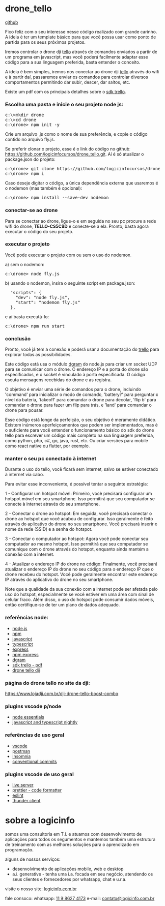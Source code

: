 # drone_tello
[github](https://github.com/logicinfocursos/drone_tello.git)

Fico feliz com o seu interesse nesse código realizado com grande carinho. A ideia é ter um template básico para que você possa usar como ponto de partida para os seus próximos projetos.

Iremos controlar o drone dji [tello](https://www.lojadji.com.br/dji-drone-tello-boost-combo) através de comandos enviados a partir de um programa em javascript, mas você poderá facilmente adaptar esse código para a sua linguagem preferida, basta entender o conceito.

A ideia é bem simples, iremos nos conectar ao drone dji [tello](https://www.lojadji.com.br/dji-drone-tello-boost-combo) através do wifi e à partir daí, passaremos enviar os comandos para controlar diversos comportamentos permitindo dar subir, descer, dar saltos, etc.

Existe um pdf com os principais detalhes sobre o [sdk trello](https://dl-cdn.ryzerobotics.com/downloads/Tello/Tello%20SDK%202.0%20User%20Guide.pdf).

### Escolha uma pasta e inicie o seu projeto node js:
<pre>
c:\>mkdir drone
c:\>cd drone
c:\drone> npm init -y
</pre>

Crie um arquivo .js como o nome de sua preferência, e copie o código contido no arquivo fly.js.

Se preferir clonar o projeto, esse é o link do código no github: https://github.com/logicinfocursos/drone_tello.git. Aí é só atualizar o package.json do projeto:

<pre>
c:\drone> git clone https://github.com/logicinfocursos/drone_tello.git
c:\drone> npm i
</pre>

Caso deseje digitar o código, a única dependência externa que usaremos é o nodemon (mas também é opcional):
<pre>
c:\drone> npm install --save-dev nodemon
</pre>

### conectar-se ao drone
Para se conectar ao drone, ligue-o e em seguida no seu pc procure a rede wifi do drone, <strong>TELLO-CS5CBD</strong> e conecte-se a ela. Pronto, basta agora executar o código do seu projeto.

### executar o projeto
Você pode executar o projeto com ou sem o uso do nodemon.

a) sem o nodemon:
<pre>
c:\drone> node fly.js
</pre>

b) usando o nodemon, insira o seguinte script em package.json:
<pre>
  "scripts": {
    "dev": "node fly.js",
    "start": "nodemon fly.js"
  },
</pre>
e aí basta executá-lo:
<pre>
c:\drone> npm run start
</pre>

### conclusão
Pronto, você já tem a conexão e poderá usar a documentação do [trello](https://dl-cdn.ryzerobotics.com/downloads/Tello/Tello%20SDK%202.0%20User%20Guide.pdf) para explorar todas as possibilidades.

Este código está usa o módulo [dgram](https://nodejs.org/api/dgram.html#class-dgramsocket) do node.js para criar um socket UDP para se comunicar com o drone. O endereço IP e a porta do drone são especificados, e o socket é vinculado à porta especificada. O código escuta mensagens recebidas do drone e as registra. 

O objetivo é enviar uma série de comandos para o drone, incluindo 'command' para inicializar o modo de comando, 'battery?' para perguntar o nível da bateria, 'takeoff' para comandar o drone para decolar, 'flip b' para comandar o drone para fazer um flip para trás, e 'land' para comandar o drone para pousar.

Esse código está longe da perfeição, o seu objetivo é meramente didático. Existem inúmeros aperfeiçoamentos que podem ser implementados, mas é o suficiente para você entender o funcionamento básico do sdk do drone tello para escrever um código mais completo na sua linguagem preferida, como python, php, c#, go, java, rust, etc. Ou criar versões para mobile como react native ou flutter, por exemplo.

### manter o seu pc conectado à internet
Durante o uso do tello, você ficará sem internet, salvo se estiver conectado à internet via cabo.

Para evitar esse inconveniente, é possível tentar a seguinte estratégia:

1 - Configurar um hotspot móvel: Primeiro, você precisará configurar um hotspot móvel em seu smartphone. Isso permitirá que seu computador se conecte à internet através do seu smartphone.

2 - Conectar o drone ao hotspot: Em seguida, você precisará conectar o drone ao hotspot que você acabou de configurar. Isso geralmente é feito através do aplicativo do drone no seu smartphone. Você precisará inserir o nome da rede (SSID) e a senha do hotspot.

3 - Conectar o computador ao hotspot: Agora você pode conectar seu computador ao mesmo hotspot. Isso permitirá que seu computador se comunique com o drone através do hotspot, enquanto ainda mantém a conexão com a internet.

4 - Atualizar o endereço IP do drone no código: Finalmente, você precisará atualizar o endereço IP do drone no seu código para o endereço IP que o drone recebeu do hotspot. Você pode geralmente encontrar este endereço IP através do aplicativo do drone no seu smartphone.

Note que a qualidade da sua conexão com a internet pode ser afetada pelo uso do hotspot, especialmente se você estiver em uma área com sinal de celular fraco. Além disso, o uso do hotspot pode consumir dados móveis, então certifique-se de ter um plano de dados adequado.

### referências node:
- [node.js](https://nodejs.org/en/)
- [npm](https://www.npmjs.com/)
- [javascript](https://developer.mozilla.org/pt-BR/docs/Web/JavaScript)
- [typescript](https://www.typescriptlang.org/)
- [express](https://expressjs.com/)
- [npm express](https://www.npmjs.com/package/express)
- [dgram](https://nodejs.org/api/dgram.html#class-dgramsocket)
- [sdk trello - pdf](https://dl-cdn.ryzerobotics.com/downloads/Tello/Tello%20SDK%202.0%20User%20Guide.pdf)
- [drone tello dji](https://www.lojadji.com.br/dji-drone-tello-boost-combo)

### página do drone tello no site da dji:
https://www.lojadji.com.br/dji-drone-tello-boost-combo

### plugins vscode p/node
- [node essentials](https://marketplace.visualstudio.com/items?itemName=afractal.node-essentials)
- [javascript and typescript nightly](https://marketplace.visualstudio.com/items?itemName=ms-vscode.vscode-typescript-next)


### referências de uso geral
- [vscode](https://code.visualstudio.com/download)
- [postman](https://www.postman.com/downloads/)
- [insomnia](https://insomnia.rest/download)
- [conventional commits](https://www.conventionalcommits.org/en/v1.0.0/)

### plugins vscode de uso geral
- [live server](https://marketplace.visualstudio.com/items?itemName=ritwickdey.LiveServer)
- [prettier - code formatter](https://marketplace.visualstudio.com/items?itemName=esbenp.prettier-vscode)
- [eslint](https://marketplace.visualstudio.com/items?itemName=dbaeumer.vscode-eslint)
- [thunder client](https://marketplace.visualstudio.com/items?itemName=rangav.vscode-thunder-client)

# sobre a logicinfo

somos uma consultoria em T.I. e atuamos com desenvolvimento de aplicações para todos os segumentos e mantemos também uma estrutura de treinamento com as melhores soluções para o aprendizado em programação.

alguns de nossos serviços:

- desenvolvimento de aplicações mobile, web e desktop
- a.i. generative - tenha uma i.a. focada em seu negócio, atendendo os seus clientes e fornecedores por whatsapp, chat e u.r.a.

visite o nosso site:
[logicinfo.com.br](https://logicinfo.com.br)

fale consoco:
whatsapp: [11 9 8627 4173](11-9-8627-4173)
e-mail: [contato@logicinfo.com.br](contato@logicinfo.com.br)